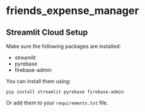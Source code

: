 # friends_expense_manager

## Streamlit Cloud Setup

Make sure the following packages are installed:
- streamlit
- pyrebase
- firebase-admin

You can install them using:
```
pip install streamlit pyrebase firebase-admin
```
Or add them to your `requirements.txt` file.

